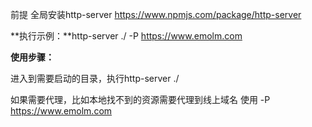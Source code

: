 前提 全局安装http-server <https://www.npmjs.com/package/http-server>

**执行示例：**http-server ./ -P <https://www.emolm.com>

**使用步骤：**

进入到需要启动的目录，执行http-server ./

如果需要代理，比如本地找不到的资源需要代理到线上域名 使用 -P <https://www.emolm.com>